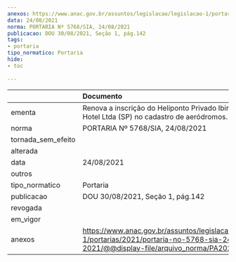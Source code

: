 ```yaml
---
anexos: https://www.anac.gov.br/assuntos/legislacao/legislacao-1/portarias/2021/portaria-no-5768-sia-24-08-2021/@@display-file/arquivo_norma/PA2021-5768.pdf
data: 24/08/2021
norma: PORTARIA Nº 5768/SIA, 24/08/2021
publicacao: DOU 30/08/2021, Seção 1, pág.142
tags:
- portaria
tipo_normatico: Portaria
hide: 
- toc 
 
---
```


|                    | Documento                                                                                                                                            |
|:-------------------|:-----------------------------------------------------------------------------------------------------------------------------------------------------|
| ementa             | Renova a inscrição do Heliponto Privado Ibirapuera Park Hotel Ltda (SP) no cadastro de aeródromos.                                                   |
| norma              | PORTARIA Nº 5768/SIA, 24/08/2021                                                                                                                     |
| tornada_sem_efeito |                                                                                                                                                      |
| alterada           |                                                                                                                                                      |
| data               | 24/08/2021                                                                                                                                           |
| outros             |                                                                                                                                                      |
| tipo_normatico     | Portaria                                                                                                                                             |
| publicacao         | DOU 30/08/2021, Seção 1, pág.142                                                                                                                     |
| revogada           |                                                                                                                                                      |
| em_vigor           |                                                                                                                                                      |
| anexos             | https://www.anac.gov.br/assuntos/legislacao/legislacao-1/portarias/2021/portaria-no-5768-sia-24-08-2021/@@display-file/arquivo_norma/PA2021-5768.pdf |